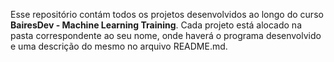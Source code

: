 Esse repositório contám todos os projetos desenvolvidos ao longo do curso **BairesDev - Machine Learning Training**. Cada projeto está alocado na pasta correspondente ao seu nome, onde haverá o programa desenvolvido e uma descrição do mesmo no arquivo README.md.
